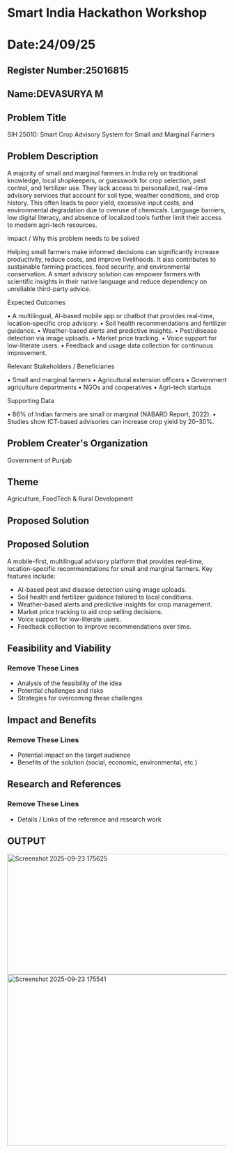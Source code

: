 # Smart India Hackathon Workshop
# Date:24/09/25
## Register Number:25016815
## Name:DEVASURYA M
## Problem Title
SIH 25010: Smart Crop Advisory System for Small and Marginal Farmers
## Problem Description
A majority of small and marginal farmers in India rely on traditional knowledge, local shopkeepers, or guesswork for crop selection, pest control, and fertilizer use. They lack access to personalized, real-time advisory services that account for soil type, weather conditions, and crop history. This often leads to poor yield, excessive input costs, and environmental degradation due to overuse of chemicals. Language barriers, low digital literacy, and absence of localized tools further limit their access to modern agri-tech resources.

Impact / Why this problem needs to be solved

Helping small farmers make informed decisions can significantly increase productivity, reduce costs, and improve livelihoods. It also contributes to sustainable farming practices, food security, and environmental conservation. A smart advisory solution can empower farmers with scientific insights in their native language and reduce dependency on unreliable third-party advice.

Expected Outcomes

• A multilingual, AI-based mobile app or chatbot that provides real-time, location-specific crop advisory.
• Soil health recommendations and fertilizer guidance.
• Weather-based alerts and predictive insights.
• Pest/disease detection via image uploads.
• Market price tracking.
• Voice support for low-literate users.
• Feedback and usage data collection for continuous improvement.

Relevant Stakeholders / Beneficiaries

• Small and marginal farmers
• Agricultural extension officers
• Government agriculture departments
• NGOs and cooperatives
• Agri-tech startups

Supporting Data

• 86% of Indian farmers are small or marginal (NABARD Report, 2022).
• Studies show ICT-based advisories can increase crop yield by 20–30%.

## Problem Creater's Organization
Government of Punjab

## Theme
Agriculture, FoodTech & Rural Development

## Proposed Solution
<h2>Proposed Solution</h2>
    <p>A mobile-first, multilingual advisory platform that provides real-time, location-specific recommendations for small and marginal farmers. Key features include:</p>
    <ul>
      <li>AI-based pest and disease detection using image uploads.</li>
      <li>Soil health and fertilizer guidance tailored to local conditions.</li>
      <li>Weather-based alerts and predictive insights for crop management.</li>
      <li>Market price tracking to aid crop selling decisions.</li>
      <li>Voice support for low-literate users.</li>
      <li>Feedback collection to improve recommendations over time.</li>
    </ul>

## Feasibility and Viability
<h3>Remove These Lines</h3>
<ul><li>Analysis of the feasibility of the idea</li>
<li>Potential challenges and risks</li>
<li>Strategies for overcoming these challenges</li></ul>

## Impact and Benefits
<h3>Remove These Lines</h3>
<ul><li>Potential impact on the target audience</li>
<li>Benefits of the solution (social, economic, environmental, etc.)</li></ul>

## Research and References
<h3>Remove These Lines</h3>
<ul><li>Details / Links of the reference and research work</li></ul>



## OUTPUT
<img width="776" height="277" alt="Screenshot 2025-09-23 175625" src="https://github.com/user-attachments/assets/09704655-77c3-44b4-91db-6e767cdcd0fb" />
<img width="1046" height="394" alt="Screenshot 2025-09-23 175541" src="https://github.com/user-attachments/assets/e5e91d90-26d4-4863-ba78-9800430d5500" />




     
